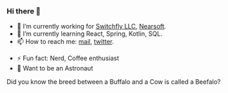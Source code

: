 ### Hi there 👋

<!--
**Ariel-Isaacm/Ariel-Isaacm** is a ✨ _special_ ✨ repository because its `README.md` (this file) appears on your GitHub profile.

Here are some ideas to get you started:

- 🔭 I’m currently working on ...
- 🌱 I’m currently learning ...
- 👯 I’m looking to collaborate on ...
- 🤔 I’m looking for help with ...
- 💬 Ask me about ...
- 📫 How to reach me: ...
- 😄 Pronouns: ...
- ⚡ Fun fact: ...
-->
- 🔭 I’m currently working for [Switchfly LLC](https://www.switchfly.com/), [Nearsoft](https://nearsoft.com/).
- 🌱 I’m currently learning React, Spring, Kotlin, SQL.
- 📫 How to reach me: [mail](mailto:ariel.isaacm@gmail.com), [twitter](https://twitter.com/overhaul_ai).
<!--- 🚀 Currently not looking for a job 😉 -->
- ⚡ Fun fact: Nerd, Coffee enthusiast
- 🚀 Want to be an Astronaut

Did you know the breed between a Buffalo and a Cow is called a Beefalo?

